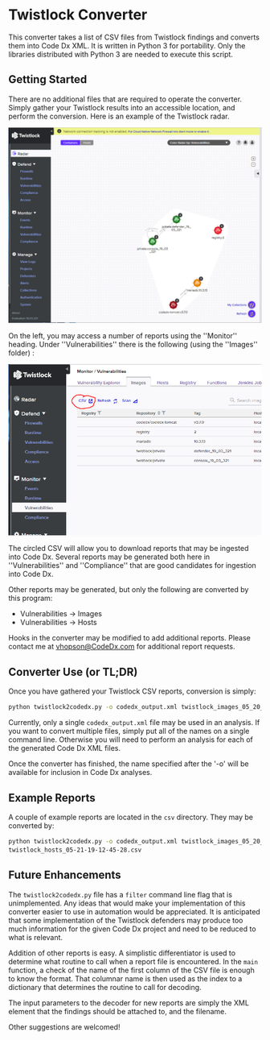 # Twistlock Converter

This converter takes a list of CSV files from Twistlock findings and converts them into
Code Dx XML.  It is written in Python 3 for portability.  Only the libraries distributed
with Python 3 are needed to execute this script.

## Getting Started

There are no additional files that are required to operate the converter.  Simply gather your
Twistlock results into an accessible location, and perform the conversion.  Here is an example
of the Twistlock radar.

![alt text](./pics/radar.png "Example Twistlock Radar")

On the left, you may access a number of reports using the ''Monitor'' heading.  Under
''Vulnerabilities'' there is the following (using the ''Images'' folder) :

![alt text](./pics/vulns_images.png "Locating Reports")

The circled CSV will allow you to download reports that may be ingested into Code Dx.  Several
reports may be generated both here in ''Vulnerabilities'' and ''Compliance'' that are good
candidates for ingestion into Code Dx.

Other reports may be generated, but only the following are converted by this program:

* Vulnerabilities -> Images
* Vulnerabilities -> Hosts

Hooks in the converter may be modified to add additional reports.  Please contact me at
vhopson@CodeDx.com for additional report requests.

## Converter Use (or TL;DR)

Once you have gathered your Twistlock CSV reports, conversion is simply:

```bash
python twistlock2codedx.py -o codedx_output.xml twistlock_images_05_20_19_21_50_05.csv
```

Currently, only a single `codedx_output.xml` file may be used in an analysis.  If you want to
convert multiple files, simply put all of the names on a single command line.  Otherwise you
will need to perform an analysis for each of the generated Code Dx XML files.

Once the converter has finished, the name specified after the '-o' will be available for inclusion
in Code Dx analyses.

## Example Reports

A couple of example reports are located in the `csv` directory.  They may be converted by:

```bash
python twistlock2codedx.py -o codedx_output.xml twistlock_images_05_20_19_21_50_05.csv \
twistlock_hosts_05-21-19-12-45-28.csv
```


## Future Enhancements

The `twistlock2codedx.py` file has a `filter` command line flag that is unimplemented.  Any ideas
that would make your implementation of this converter easier to use in automation would be
appreciated.  It is anticipated that some implementation of the Twistlock defenders may produce
too much information for the given Code Dx project and need to be reduced to what is relevant.

Addition of other reports is easy.  A simplistic differentiator is used to determine what routine
to call when a report file is encountered.  In the ``main`` function, a check of the name of the
first column of the CSV file is enough to know the format.  That columnar name is then used as 
the index to a dictionary that determines the routine to call for decoding.

The input parameters to the decoder for new reports are simply the XML element that the findings
should be attached to, and the filename.

Other suggestions are welcomed!

